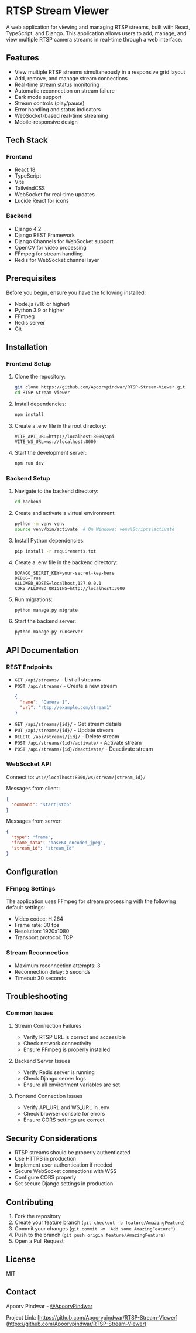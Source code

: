 # RTSP Stream Viewer

A web application for viewing and managing RTSP streams, built with React, TypeScript, and Django. This application allows users to add, manage, and view multiple RTSP camera streams in real-time through a web interface.

## Features

- View multiple RTSP streams simultaneously in a responsive grid layout
- Add, remove, and manage stream connections
- Real-time stream status monitoring
- Automatic reconnection on stream failure
- Dark mode support
- Stream controls (play/pause)
- Error handling and status indicators
- WebSocket-based real-time streaming
- Mobile-responsive design

## Tech Stack

### Frontend
- React 18
- TypeScript
- Vite
- TailwindCSS
- WebSocket for real-time updates
- Lucide React for icons

### Backend
- Django 4.2
- Django REST Framework
- Django Channels for WebSocket support
- OpenCV for video processing
- FFmpeg for stream handling
- Redis for WebSocket channel layer

## Prerequisites

Before you begin, ensure you have the following installed:
- Node.js (v16 or higher)
- Python 3.9 or higher
- FFmpeg
- Redis server
- Git

## Installation

### Frontend Setup

1. Clone the repository:
   ```bash
   git clone https://github.com/Apoorvpindwar/RTSP-Stream-Viewer.git
   cd RTSP-Stream-Viewer
   ```

2. Install dependencies:
   ```bash
   npm install
   ```

3. Create a .env file in the root directory:
   ```env
   VITE_API_URL=http://localhost:8000/api
   VITE_WS_URL=ws://localhost:8000
   ```

4. Start the development server:
   ```bash
   npm run dev
   ```

### Backend Setup

1. Navigate to the backend directory:
   ```bash
   cd backend
   ```

2. Create and activate a virtual environment:
   ```bash
   python -m venv venv
   source venv/bin/activate  # On Windows: venv\Scripts\activate
   ```

3. Install Python dependencies:
   ```bash
   pip install -r requirements.txt
   ```

4. Create a .env file in the backend directory:
   ```env
   DJANGO_SECRET_KEY=your-secret-key-here
   DEBUG=True
   ALLOWED_HOSTS=localhost,127.0.0.1
   CORS_ALLOWED_ORIGINS=http://localhost:3000
   ```

5. Run migrations:
   ```bash
   python manage.py migrate
   ```

6. Start the backend server:
   ```bash
   python manage.py runserver
   ```

## API Documentation

### REST Endpoints

- `GET /api/streams/` - List all streams
- `POST /api/streams/` - Create a new stream
  ```json
  {
    "name": "Camera 1",
    "url": "rtsp://example.com/stream1"
  }
  ```
- `GET /api/streams/{id}/` - Get stream details
- `PUT /api/streams/{id}/` - Update stream
- `DELETE /api/streams/{id}/` - Delete stream
- `POST /api/streams/{id}/activate/` - Activate stream
- `POST /api/streams/{id}/deactivate/` - Deactivate stream

### WebSocket API

Connect to: `ws://localhost:8000/ws/stream/{stream_id}/`

Messages from client:
```json
{
  "command": "start|stop"
}
```

Messages from server:
```json
{
  "type": "frame",
  "frame_data": "base64_encoded_jpeg",
  "stream_id": "stream_id"
}
```

## Configuration

### FFmpeg Settings

The application uses FFmpeg for stream processing with the following default settings:
- Video codec: H.264
- Frame rate: 30 fps
- Resolution: 1920x1080
- Transport protocol: TCP

### Stream Reconnection

- Maximum reconnection attempts: 3
- Reconnection delay: 5 seconds
- Timeout: 30 seconds

## Troubleshooting

### Common Issues

1. Stream Connection Failures
   - Verify RTSP URL is correct and accessible
   - Check network connectivity
   - Ensure FFmpeg is properly installed

2. Backend Server Issues
   - Verify Redis server is running
   - Check Django server logs
   - Ensure all environment variables are set

3. Frontend Connection Issues
   - Verify API_URL and WS_URL in .env
   - Check browser console for errors
   - Ensure CORS settings are correct

## Security Considerations

- RTSP streams should be properly authenticated
- Use HTTPS in production
- Implement user authentication if needed
- Secure WebSocket connections with WSS
- Configure CORS properly
- Set secure Django settings in production

## Contributing

1. Fork the repository
2. Create your feature branch (`git checkout -b feature/AmazingFeature`)
3. Commit your changes (`git commit -m 'Add some AmazingFeature'`)
4. Push to the branch (`git push origin feature/AmazingFeature`)
5. Open a Pull Request

## License

MIT

## Contact

Apoorv Pindwar - [@ApoorvPindwar](https://github.com/Apoorvpindwar)

Project Link: [https://github.com/Apoorvpindwar/RTSP-Stream-Viewer](https://github.com/Apoorvpindwar/RTSP-Stream-Viewer)